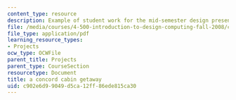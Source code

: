 ```yaml
---
content_type: resource
description: Example of student work for the mid-semester design presentation.
file: /media/courses/4-500-introduction-to-design-computing-fall-2008/c902e6d99049d5ca12ff86ede815ca30_assn4b_1.pdf
file_type: application/pdf
learning_resource_types:
- Projects
ocw_type: OCWFile
parent_title: Projects
parent_type: CourseSection
resourcetype: Document
title: a concord cabin getaway
uid: c902e6d9-9049-d5ca-12ff-86ede815ca30
---
```

